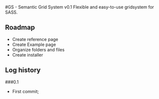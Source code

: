 #GS - Semantic Grid System v0.1
Flexible and easy-to-use gridsystem for SASS.

## Roadmap

* Create reference page
* Create Example page
* Organize folders and files
* Create installer

## Log history

###0.1
* First commit;